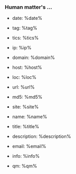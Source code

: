 ### Human matter's ...

* date: %date%
* tag: %tag%
* tics: %tics%
* ip: %ip%

* domain: %domain%
* host: %host%
* loc: %loc%
* url: %url%
* md5: %md5%

* site: %site%
* name: %name%
* title: %title%
* description: %description%

* email: %email%
* info: %info%
* qm: %qm%
